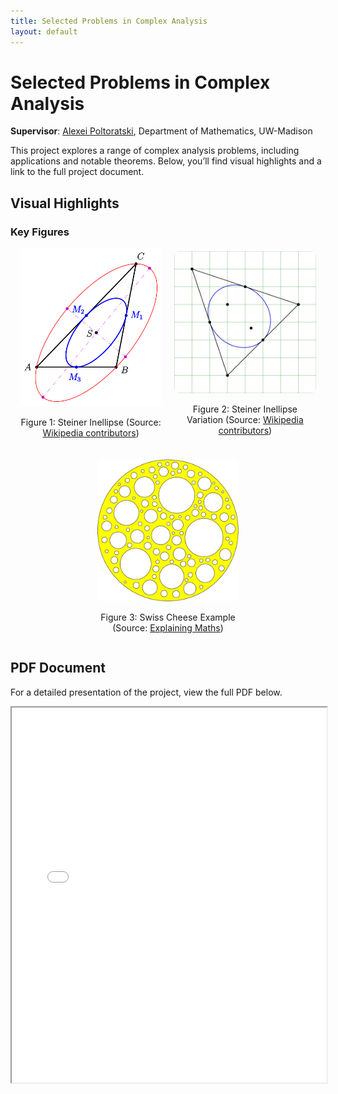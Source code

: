 ```yaml
---
title: Selected Problems in Complex Analysis
layout: default
---
```


# Selected Problems in Complex Analysis

**Supervisor**: [Alexei Poltoratski](https://people.math.wisc.edu/~poltoratski/), Department of Mathematics, UW-Madison

This project explores a range of complex analysis problems, including applications and notable theorems. Below, you’ll find visual highlights and a link to the full project document.

## Visual Highlights

### Key Figures

<div style="display: flex; flex-wrap: wrap; gap: 20px; justify-content: center; align-items: center;">

   <div style="width: 45%; text-align: center;">
       <img src="figures/440px-Steiner-inellipse-1.svg.png" alt="Steiner Inellipse" style="width: 100%; height: auto; border-radius: 8px;">
       <p>Figure 1: Steiner Inellipse (Source: <a href="https://en.wikipedia.org/w/index.php?title=Steiner_inellipse&oldid=1126942784">Wikipedia contributors</a>)</p>
   </div>

   <div style="width: 45%; text-align: center;">
       <img src="figures/Steiner_Inellipse.svg.png" alt="Another Steiner Inellipse" style="width: 100%; height: auto; border-radius: 8px;">
       <p>Figure 2: Steiner Inellipse Variation (Source: <a href="https://en.wikipedia.org/w/index.php?title=Steiner_inellipse&oldid=1126942784">Wikipedia contributors</a>)</p>
   </div>

   <div style="width: 45%; text-align: center; margin: 0 auto;">
       <img src="figures/Swiss%20cheese.jpeg" alt="Swiss Cheese" style="width: 100%; height: auto; border-radius: 8px;">
       <p>Figure 3: Swiss Cheese Example (Source: <a href="https://explainingmaths.wordpress.com/2022/03/08/alice-roth-and-swiss-cheeses/">Explaining Maths</a>)</p>
   </div>

</div>

## PDF Document

For a detailed presentation of the project, view the full PDF below.

<iframe src="Selected_problems_in_Complex_Analysis.pdf" width="100%" height="600px">
    This browser does not support PDFs. Please download the PDF to view it:
    <a href="Selected_problems_in_Complex_Analysis.pdf">Download PDF</a>.
</iframe>
